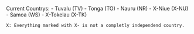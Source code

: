 Current Countrys:
    - Tuvalu (TV)
    - Tonga  (TO)
    - Nauru  (NR)
    - X-Niue (X-NU)
    - Samoa  (WS)
    - X-Tokelau (X-TK)

    X: Everything marked with X- is not a completly independend country.